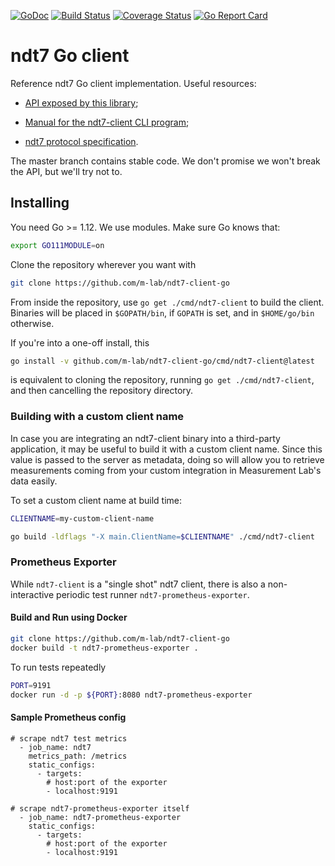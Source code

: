 [![GoDoc](https://godoc.org/github.com/m-lab/ndt7-client-go?status.svg)](https://godoc.org/github.com/m-lab/ndt7-client-go) [![Build Status](https://travis-ci.org/m-lab/ndt7-client-go.svg?branch=master)](https://travis-ci.org/m-lab/ndt7-client-go) [![Coverage Status](https://coveralls.io/repos/github/m-lab/ndt7-client-go/badge.svg?branch=master)](https://coveralls.io/github/m-lab/ndt7-client-go?branch=master) [![Go Report Card](https://goreportcard.com/badge/github.com/m-lab/ndt7-client-go)](https://goreportcard.com/report/github.com/m-lab/ndt7-client-go)

# ndt7 Go client

Reference ndt7 Go client implementation. Useful resources:

- [API exposed by this library](
    https://godoc.org/github.com/m-lab/ndt7-client-go
);

- [Manual for the ndt7-client CLI program](
    https://godoc.org/github.com/m-lab/ndt7-client-go/cmd/ndt7-client
);

- [ndt7 protocol specification](
    https://github.com/m-lab/ndt-server/blob/master/spec/ndt7-protocol.md
).

The master branch contains stable code. We don't promise we won't break
the API, but we'll try not to.

## Installing

You need Go >= 1.12. We use modules. Make sure Go knows that:

```bash
export GO111MODULE=on
```

Clone the repository wherever you want with

```bash
git clone https://github.com/m-lab/ndt7-client-go
```

From inside the repository, use `go get ./cmd/ndt7-client` to
build the client. Binaries will be placed in `$GOPATH/bin`, if
`GOPATH` is set, and in `$HOME/go/bin` otherwise.

If you're into a one-off install, this

```bash
go install -v github.com/m-lab/ndt7-client-go/cmd/ndt7-client@latest
```

is equivalent to cloning the repository, running `go get ./cmd/ndt7-client`,
and then cancelling the repository directory.

### Building with a custom client name

In case you are integrating an ndt7-client binary into a third-party
application, it may be useful to build it with a custom client name. Since this
value is passed to the server as metadata, doing so will allow you to retrieve
measurements coming from your custom integration in Measurement Lab's data
easily.

To set a custom client name at build time:

```bash
CLIENTNAME=my-custom-client-name

go build -ldflags "-X main.ClientName=$CLIENTNAME" ./cmd/ndt7-client
```

### Prometheus Exporter

While `ndt7-client` is a "single shot" ndt7 client, there is also a
non-interactive periodic test runner `ndt7-prometheus-exporter`.

#### Build and Run using Docker

```bash
git clone https://github.com/m-lab/ndt7-client-go
docker build -t ndt7-prometheus-exporter .
```

To run tests repeatedly

```bash
PORT=9191
docker run -d -p ${PORT}:8080 ndt7-prometheus-exporter
```

#### Sample Prometheus config

```
# scrape ndt7 test metrics
  - job_name: ndt7
    metrics_path: /metrics
    static_configs:
	  - targets:
	    # host:port of the exporter
	    - localhost:9191

# scrape ndt7-prometheus-exporter itself
  - job_name: ndt7-prometheus-exporter
    static_configs:
	  - targets:
	    # host:port of the exporter
		- localhost:9191
```
